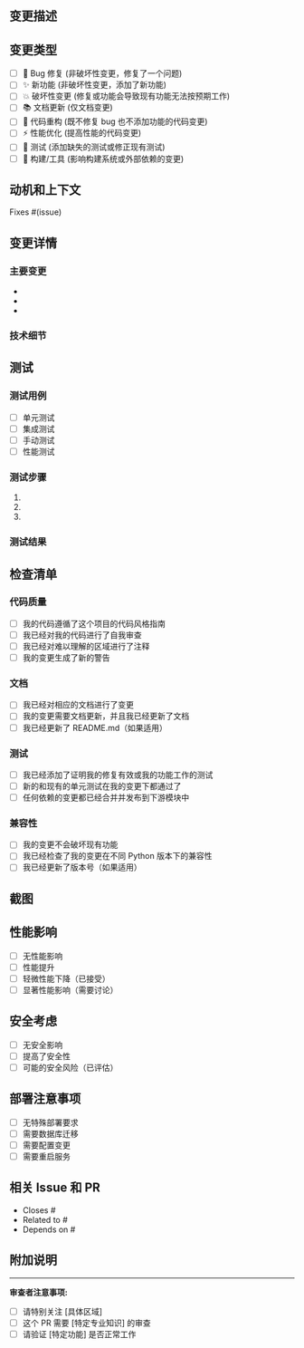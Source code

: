 ## 变更描述
<!-- 简要描述这个 PR 的变更内容 -->

## 变更类型
<!-- 请勾选适用的选项 -->
- [ ] 🐛 Bug 修复 (非破坏性变更，修复了一个问题)
- [ ] ✨ 新功能 (非破坏性变更，添加了新功能)
- [ ] 💥 破坏性变更 (修复或功能会导致现有功能无法按预期工作)
- [ ] 📚 文档更新 (仅文档变更)
- [ ] 🎨 代码重构 (既不修复 bug 也不添加功能的代码变更)
- [ ] ⚡ 性能优化 (提高性能的代码变更)
- [ ] 🧪 测试 (添加缺失的测试或修正现有测试)
- [ ] 🔧 构建/工具 (影响构建系统或外部依赖的变更)

## 动机和上下文
<!-- 为什么需要这个变更？它解决了什么问题？ -->
<!-- 如果它修复了一个开放的 issue，请在这里链接到该 issue -->
Fixes #(issue)

## 变更详情
<!-- 详细描述你的变更 -->

### 主要变更
- 
- 
- 

### 技术细节
<!-- 如果适用，描述技术实现细节 -->

## 测试
<!-- 描述你测试了哪些内容，以及如何测试 -->

### 测试用例
- [ ] 单元测试
- [ ] 集成测试
- [ ] 手动测试
- [ ] 性能测试

### 测试步骤
1. 
2. 
3. 

### 测试结果
<!-- 粘贴测试输出或截图 -->

## 检查清单
<!-- 请确保你的 PR 满足以下要求 -->

### 代码质量
- [ ] 我的代码遵循了这个项目的代码风格指南
- [ ] 我已经对我的代码进行了自我审查
- [ ] 我已经对难以理解的区域进行了注释
- [ ] 我的变更生成了新的警告

### 文档
- [ ] 我已经对相应的文档进行了变更
- [ ] 我的变更需要文档更新，并且我已经更新了文档
- [ ] 我已经更新了 README.md（如果适用）

### 测试
- [ ] 我已经添加了证明我的修复有效或我的功能工作的测试
- [ ] 新的和现有的单元测试在我的变更下都通过了
- [ ] 任何依赖的变更都已经合并并发布到下游模块中

### 兼容性
- [ ] 我的变更不会破坏现有功能
- [ ] 我已经检查了我的变更在不同 Python 版本下的兼容性
- [ ] 我已经更新了版本号（如果适用）

## 截图
<!-- 如果适用，添加截图来展示变更 -->

## 性能影响
<!-- 描述这个变更对性能的影响 -->
- [ ] 无性能影响
- [ ] 性能提升
- [ ] 轻微性能下降（已接受）
- [ ] 显著性能影响（需要讨论）

## 安全考虑
<!-- 描述这个变更的安全影响 -->
- [ ] 无安全影响
- [ ] 提高了安全性
- [ ] 可能的安全风险（已评估）

## 部署注意事项
<!-- 部署这个变更时需要注意什么？ -->
- [ ] 无特殊部署要求
- [ ] 需要数据库迁移
- [ ] 需要配置变更
- [ ] 需要重启服务

## 相关 Issue 和 PR
<!-- 链接相关的 issue 和 PR -->
- Closes #
- Related to #
- Depends on #

## 附加说明
<!-- 任何其他需要审查者知道的信息 -->

---

**审查者注意事项:**
<!-- 为审查者提供的特殊说明 -->
- [ ] 请特别关注 [具体区域]
- [ ] 这个 PR 需要 [特定专业知识] 的审查
- [ ] 请验证 [特定功能] 是否正常工作